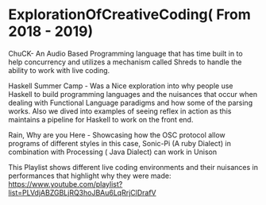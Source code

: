 # ExplorationOfCreativeCoding( From 2018 - 2019)

ChuCK- An Audio Based Programming language that has time built in to help concurrency and utilizes a mechanism called Shreds to handle the ability to work with live coding.

Haskell Summer Camp - Was a Nice exploration into why people use Haskell to build programming languages and the nuisances that occur when dealing with Functional Language paradigms and how some of the parsing works. Also we dived into examples of seeing reflex in action as this maintains a pipeline for Haskell to work on the front end.

Rain, Why are you Here - Showcasing how the OSC protocol allow programs of different styles in this case, Sonic-Pi (A ruby Dialect) in combination with Processing ( Java Dialect) can work in Unison

This Playlist shows different live coding environments and their nuisances in performances that highlight why they were made:
https://www.youtube.com/playlist?list=PLVdjABZGBLjRQ3hoJBAu6LqRrjClDrafV
